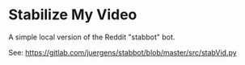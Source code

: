 # Stabilize My Video

A simple local version of the Reddit "stabbot" bot.

See: https://gitlab.com/juergens/stabbot/blob/master/src/stabVid.py
